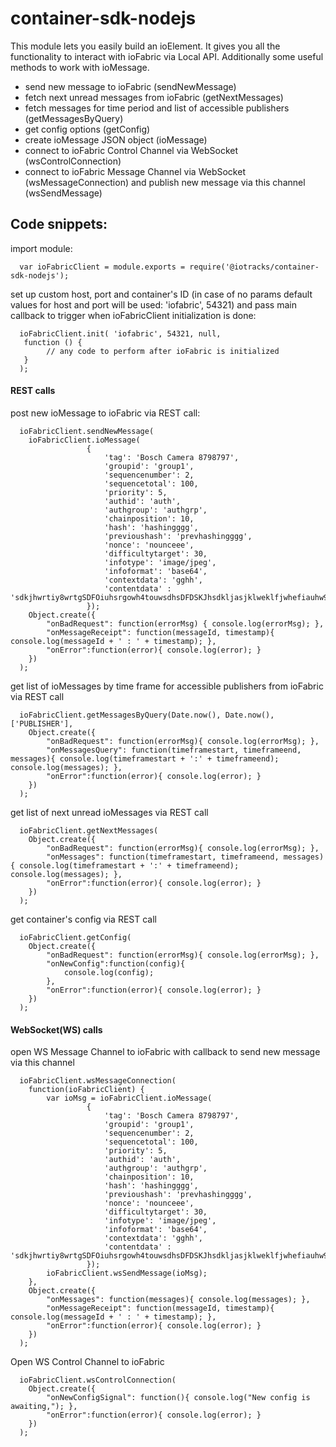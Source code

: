 # container-sdk-nodejs

This module lets you easily build an ioElement. It gives you all the functionality to interact with ioFabric via Local API. Additionally some useful methods to work with ioMessage.

 - send new message to ioFabric (sendNewMessage)
 - fetch next unread messages from ioFabric (getNextMessages)
 - fetch messages for time period and list of accessible publishers (getMessagesByQuery)
 - get config options (getConfig)
 - create ioMessage JSON object (ioMessage)
 - connect to ioFabric Control Channel via WebSocket (wsControlConnection)
 - connect to ioFabric Message Channel via WebSocket (wsMessageConnection) and publish new message via this channel (wsSendMessage)

## Code snippets: 

import module:
```
  var ioFabricClient = module.exports = require('@iotracks/container-sdk-nodejs');
```

set up custom host, port and container's ID (in case of no params default values for host and port will be used: 'iofabric', 54321)
and pass main callback to trigger when ioFabricClient initialization is done:
```
  ioFabricClient.init( 'iofabric', 54321, null,
   function () {
        // any code to perform after ioFabric is initialized
   }
  );
```

#### REST calls
post new ioMessage to ioFabric via REST call:
```
  ioFabricClient.sendNewMessage(
    ioFabricClient.ioMessage(
                 {
                     'tag': 'Bosch Camera 8798797',
                     'groupid': 'group1',
                     'sequencenumber': 2,
                     'sequencetotal': 100,
                     'priority': 5,
                     'authid': 'auth',
                     'authgroup': 'authgrp',
                     'chainposition': 10,
                     'hash': 'hashingggg',
                     'previoushash': 'prevhashingggg',
                     'nonce': 'nounceee',
                     'difficultytarget': 30,
                     'infotype': 'image/jpeg',
                     'infoformat': 'base64',
                     'contextdata': 'gghh',
                     'contentdata' : 'sdkjhwrtiy8wrtgSDFOiuhsrgowh4touwsdhsDFDSKJhsdkljasjklweklfjwhefiauhw98p328'
                 });
    Object.create({
        "onBadRequest": function(errorMsg) { console.log(errorMsg); },
        "onMessageReceipt": function(messageId, timestamp){ console.log(messageId + ' : ' + timestamp); },
        "onError":function(error){ console.log(error); }
    })
  );
```

get list of ioMessages by time frame for accessible publishers from ioFabric via REST call
```
  ioFabricClient.getMessagesByQuery(Date.now(), Date.now(), ['PUBLISHER'],
    Object.create({
        "onBadRequest": function(errorMsg){ console.log(errorMsg); },
        "onMessagesQuery": function(timeframestart, timeframeend, messages){ console.log(timeframestart + ':' + timeframeend); console.log(messages); },
        "onError":function(error){ console.log(error); }
    })
  );
```

get list of next unread ioMessages via REST call
```
  ioFabricClient.getNextMessages(
    Object.create({
        "onBadRequest": function(errorMsg){ console.log(errorMsg); },
        "onMessages": function(timeframestart, timeframeend, messages){ console.log(timeframestart + ':' + timeframeend); console.log(messages); },
        "onError":function(error){ console.log(error); }
    })
  );
```

get container's config via REST call
```
  ioFabricClient.getConfig(
    Object.create({
        "onBadRequest": function(errorMsg){ console.log(errorMsg); },
        "onNewConfig":function(config){
            console.log(config);
        },
        "onError":function(error){ console.log(error); }
    })
  );
```

#### WebSocket(WS) calls
open WS Message Channel to ioFabric with callback to send new message via this channel
```
  ioFabricClient.wsMessageConnection(
    function(ioFabricClient) {
        var ioMsg = ioFabricClient.ioMessage(
                 {
                     'tag': 'Bosch Camera 8798797',
                     'groupid': 'group1',
                     'sequencenumber': 2,
                     'sequencetotal': 100,
                     'priority': 5,
                     'authid': 'auth',
                     'authgroup': 'authgrp',
                     'chainposition': 10,
                     'hash': 'hashingggg',
                     'previoushash': 'prevhashingggg',
                     'nonce': 'nounceee',
                     'difficultytarget': 30,
                     'infotype': 'image/jpeg',
                     'infoformat': 'base64',
                     'contextdata': 'gghh',
                     'contentdata' : 'sdkjhwrtiy8wrtgSDFOiuhsrgowh4touwsdhsDFDSKJhsdkljasjklweklfjwhefiauhw98p328'
                 });
        ioFabricClient.wsSendMessage(ioMsg);
    },
    Object.create({
        "onMessages": function(messages){ console.log(messages); },
        "onMessageReceipt": function(messageId, timestamp){ console.log(messageId + ' : ' + timestamp); },
        "onError":function(error){ console.log(error); }
    })
  );
```

Open WS Control Channel to ioFabric
```
  ioFabricClient.wsControlConnection(
    Object.create({
        "onNewConfigSignal": function(){ console.log("New config is awaiting,"); },
        "onError":function(error){ console.log(error); }
    })
  );
```







